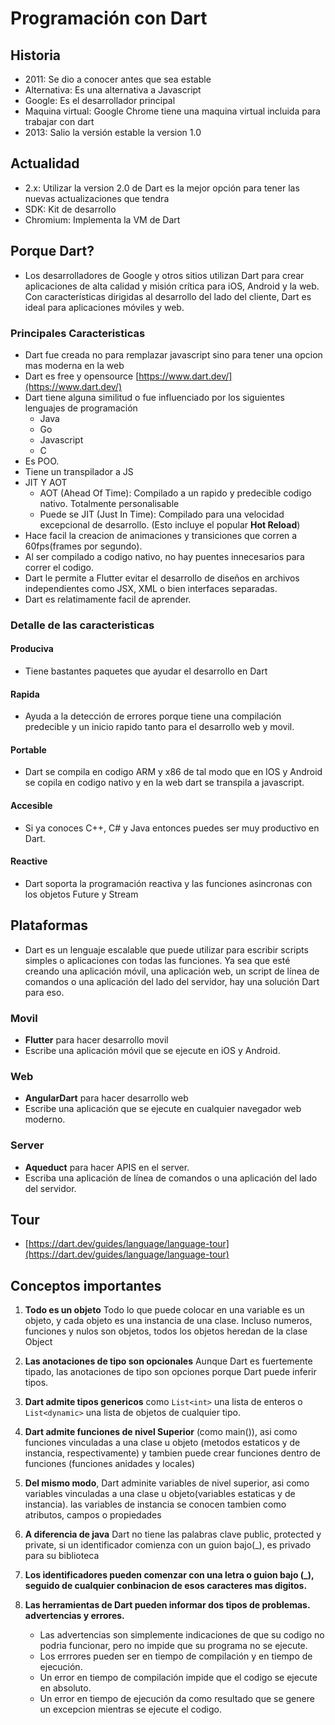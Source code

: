 # Programación con Dart

## Historia
- 2011: Se dio a conocer antes que sea estable
- Alternativa: Es una alternativa a Javascript
- Google: Es el desarrollador principal
- Maquina virtual: Google Chrome tiene una maquina virtual incluida para trabajar con dart
- 2013: Salio la versión estable la version 1.0

## Actualidad
- 2.x: Utilizar la version 2.0 de Dart es la mejor opción para tener las nuevas actualizaciones que tendra
- SDK: Kit de desarrollo
- Chromium: Implementa la VM de Dart 

## Porque Dart?
- Los desarrolladores de Google y otros sitios utilizan Dart para crear aplicaciones de alta calidad y misión crítica para iOS, Android y la web. Con características dirigidas al desarrollo del lado del cliente, Dart es ideal para aplicaciones móviles y web.

### Principales Caracteristicas
- Dart fue creada no para remplazar javascript sino para tener una opcion mas moderna en la web
- Dart es free y opensource [https://www.dart.dev/](https://www.dart.dev/)
- Dart tiene alguna similitud o fue influenciado por los siguientes lenguajes de programación
    - Java
    - Go
    - Javascript
    - C
- Es POO.
- Tiene un transpilador a JS
- JIT Y AOT
    - AOT (Ahead Of Time): Compilado a un rapido y predecible codigo nativo. Totalmente personalisable
    - Puede se JIT (Just In Time): Compilado para una velocidad excepcional de desarrollo. (Esto incluye el popular **Hot Reload**)
- Hace facil la creacion de animaciones y transiciones que corren a 60fps(frames por segundo).
- Al ser compilado a codigo nativo, no hay puentes innecesarios para correr el codigo.
- Dart le permite a Flutter evitar el desarrollo de diseños en archivos independientes como JSX, XML o bien interfaces separadas.
- Dart es relatimamente facil de aprender.

### Detalle de las caracteristicas

#### Produciva
- Tiene bastantes paquetes que ayudar el desarrollo en Dart

#### Rapida
- Ayuda a la detección de errores porque tiene una compilación predecible y un inicio rapido tanto para el desarrollo web y movil.

#### Portable
- Dart se compila en codigo ARM y x86 de tal modo que en IOS y Android se copila en codigo nativo y en la web dart se transpila a javascript.

#### Accesible
- Si ya conoces C++, C# y Java entonces puedes ser muy productivo en Dart.

#### Reactive
- Dart soporta la programación reactiva y las funciones asincronas con los objetos Future y Stream

## Plataformas
- Dart es un lenguaje escalable que puede utilizar para escribir scripts simples o aplicaciones con todas las funciones. Ya sea que esté creando una aplicación móvil, una aplicación web, un script de línea de comandos o una aplicación del lado del servidor, hay una solución Dart para eso.

### Movil
- **Flutter** para hacer desarrollo movil
- Escribe una aplicación móvil que se ejecute en iOS y Android.

### Web
- **AngularDart** para hacer desarrollo web
- Escribe una aplicación que se ejecute en cualquier navegador web moderno.

### Server
- **Aqueduct** para hacer APIS en el server.
- Escriba una aplicación de línea de comandos o una aplicación del lado del servidor.

## Tour
- [https://dart.dev/guides/language/language-tour](https://dart.dev/guides/language/language-tour)

## Conceptos importantes

1. **Todo es un objeto** Todo lo que puede colocar en una variable es un objeto, y cada objeto es una instancia de una clase. Incluso numeros, funciones y nulos son objetos, todos los objetos heredan de la clase Object

2. **Las anotaciones de tipo son opcionales** Aunque Dart es fuertemente tipado, las anotaciones de tipo son opciones porque Dart puede inferir tipos.

3. **Dart admite tipos genericos** como `List<int>` una lista de enteros o `List<dynamic>` una lista de objetos de cualquier tipo.

4. **Dart admite funciones de nivel Superior** (como main()), asi como funciones vinculadas a una clase u objeto (metodos estaticos y de instancia, respectivamente) y tambien puede crear funciones dentro de funciones (funciones anidades y locales)

5. **Del mismo modo**, Dart adminite variables de nivel superior, asi como variables vinculadas a una clase u objeto(variables estaticas y de instancia). las variables de instancia se conocen tambien como atributos, campos o propiedades

6. **A diferencia de java** Dart no tiene las palabras clave public, protected y private, si un identificador comienza con un guion bajo(_), es privado para su biblioteca

7. **Los identificadores pueden comenzar con una letra o guion bajo (_), seguido de cualquier conbinacion de esos caracteres mas digitos.**

8. **Las herramientas de Dart pueden informar dos tipos de problemas. advertencias y errores.**
    - Las advertencias son simplemente indicaciones de que su codigo no podria funcionar, pero no impide que su programa no se ejecute.
    - Los errrores pueden ser en tiempo de compilación y en tiempo de ejecución. 
    - Un error en tiempo de compilación impide que el codigo se ejecute en absoluto.
    - Un error en tiempo de ejecución da como resultado que se genere un excepcion mientras se ejecute el codigo.